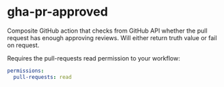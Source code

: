 # gha-pr-approved
Composite GitHub action that checks from GitHub API whether the pull request
has enough approving reviews. Will either return truth value or fail on request.

Requires the pull-requests read permission to your workflow:

```yaml
permissions:
  pull-requests: read
```
